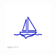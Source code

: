 <div align="center">
  <img alt="V3 Admin Vite Logo" width="120" height="120" src="./src/assets/layouts/logo.png">
</div>
